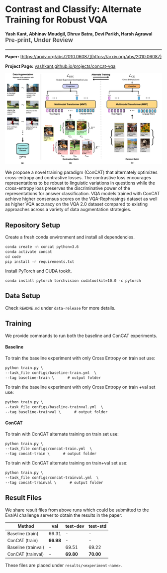 Contrast and Classify: Alternate Training for Robust VQA
===================================================
<h4>
Yash Kant, Abhinav Moudgil, Dhruv Batra, Devi Parikh, Harsh Agrawal
</br>
<span style="font-size: 14pt; color: #555555">
Pre-print, Under Review
</span>
</h4>
<hr>

**Paper:** [https://arxiv.org/abs/2010.06087](https://arxiv.org/abs/2010.06087)

**Project Page:** [yashkant.github.io/projects/concat-vqa](https://yashkant.github.io/projects/concat-vqa.html)

<p align="center">
  <img src="tools/concat-vqa-large.png">
</p>

We propose a novel training paradigm (ConCAT) that alternately optimizes cross-entropy and contrastive losses. The contrastive loss encourages representations to be robust to linguistic variations in questions while the cross-entropy loss preserves the discriminative power of the representations for answer classification. VQA models trained with ConCAT achieve higher consensus scores on the VQA-Rephrasings dataset as well as higher VQA accuracy on the VQA 2.0 dataset compared to existing approaches across a variety of data augmentation strategies.

## Repository Setup

Create a fresh conda environment and install all dependencies.

```text
conda create -n concat python=3.6
conda activate concat
cd code
pip install -r requirements.txt
```

Install PyTorch and CUDA tooklt.
```
conda install pytorch torchvision cudatoolkit=10.0 -c pytorch
```

## Data Setup
Check `README.md` under `data-release` for more details.  

## Training
We provide commands to run both the baseline and ConCAT experiments.

#### Baseline

To train the baseline experiment with only Cross Entropy on train set use:
```
python train.py \
--task_file configs/baseline-train.yml  \
--tag baseline-train \      # output folder
```
To train the baseline experiment with only Cross Entropy on train +val set use:
```
python train.py \
--task_file configs/baseline-trainval.yml  \
--tag baseline-trainval \      # output folder
```

#### ConCAT
To train with ConCAT alternate training on train set use:
```
python train.py \
--task_file configs/concat-train.yml  \
--tag concat-train \      # output folder
```
To train with ConCAT alternate training on train+val set use:
```
python train.py \
--task_file configs/concat-trainval.yml  \
--tag concat-trainval \      # output folder
```

## Result Files
We share result files from above runs which could be submitted to the EvalAI challenge server to obtain the results in the paper:
  
  Method  |  val   |  test-dev   |  test-std  |
 ------- | ------ | ------ | ------ |
Baseline (train)  | 66.31 | - | - |
ConCAT (train)  | **66.98** | - | - |
Baseline (trainval)  | - | 69.51 | 69.22 |
ConCAT (trainval)  | - | **69.80** | **70.00** |

These files are placed under `results/<experiment-name>`. 
